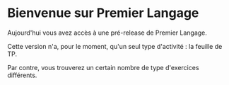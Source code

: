 # Bienvenue sur Premier Langage

Aujourd'hui vous avez accès à une pré-release de Premier Langage.

Cette version n'a, pour le moment, qu'un seul type d'activité : la feuille de TP.

Par contre, vous trouverez un certain nombre de type d'exercices différents.
